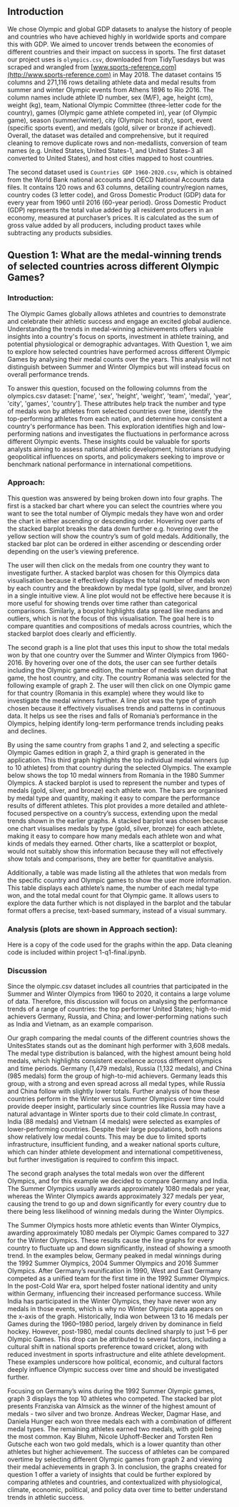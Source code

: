 
## Introduction

We chose Olympic and global GDP datasets to analyse the history of people and countries who have achieved highly in worldwide sports and compare this with GDP. We aimed to uncover trends between the economies of different countries and their impact on success in sports. The first dataset our project uses is `olympics.csv`, downloaded from TidyTuesdays but was scraped and wrangled from [www.sports-reference.com](http://www.sports-reference.com) in May 2018. The dataset contains 15 columns and 271,116 rows detailing athlete data and medal results from summer and winter Olympic events from Athens 1896 to Rio 2016. The column names include athlete ID number, sex (M/F), age, height (cm), weight (kg), team, National Olympic Committee (three-letter code for the country), games (Olympic game athlete competed in), year (of Olympic game), season (summer/winter), city (Olympic host city), sport, event (specific sports event), and medals (gold, silver or bronze if achieved). Overall, the dataset was detailed and comprehensive, but it required cleaning to remove duplicate rows and non-medallists, conversion of team names (e.g. United States, United States-1, and United States-3 all converted to United States), and host cities mapped to host countries.

The second dataset used is `Countries GDP 1960-2020.csv`, which is obtained from the World Bank national accounts and OECD National Accounts data files. It contains 120 rows and 63 columns, detailing country/region names, country codes (3 letter code), and Gross Domestic Product (GDP) data for every year from 1960 until 2016 (60-year period). Gross Domestic Product (GDP) represents the total value added by all resident producers in an economy, measured at purchaser’s prices. It is calculated as the sum of gross value added by all producers, including product taxes while subtracting any products subsidies. 

## Question 1: What are the medal-winning trends of selected countries across different Olympic Games?
### Introduction:
The Olympic Games globally allows athletes and countries to demonstrate and celebrate their athletic success and engage an excited global audience. Understanding the trends in medal-winning achievements offers valuable insights into a country's focus on sports, investment in athlete training, and potential physiological or demographic advantages. With Question 1, we aim to explore how selected countries have performed across different Olympic Games by analysing their medal counts over the years. This analysis will not distinguish between Summer and Winter Olympics but will instead focus on overall performance trends.

To answer this question, focused on the following columns from the olympics.csv dataset: ['name', 'sex', 'height', 'weight', 'team', 'medal', 'year', 'city', 'games', 'country']. These attributes help track the number and type of medals won by athletes from selected countries over time, identify the top-performing athletes from each nation, and determine how consistent a country's performance has been. This exploration identifies high and low-performing nations and investigates the fluctuations in performance across different Olympic events. These insights could be valuable for sports analysts aiming to assess national athletic development, historians studying geopolitical influences on sports, and policymakers seeking to improve or benchmark national performance in international competitions.

### Approach:

This question was answered by being broken down into four graphs. The first is a stacked bar chart where you can select the countries where you want to see the total number of Olympic medals they have won and order the chart in either ascending or descending order. Hovering over parts of the stacked barplot breaks the data down further e.g. hovering over the yellow section will show the country’s sum of gold medals. Additionally, the stacked bar plot can be ordered in either ascending or descending order depending on the user’s viewing preference.

The user will then click on the medals from one country they want to investigate further. A stacked barplot was chosen for this Olympics data visualisation because it effectively displays the total number of medals won by each country and the breakdown by medal type (gold, silver, and bronze) in a single intuitive view. A line plot would not be effective here because it is more useful for showing trends over time rather than categorical comparisons. Similarly, a boxplot highlights data spread like medians and outliers, which is not the focus of this visualisation. The goal here is to compare quantities and compositions of medals across countries, which the stacked barplot does clearly and efficiently.


The second graph is a line plot that uses this input to show the total medals won by that one country over the Summer and Winter Olympics from 1960-2016. By hovering over one of the dots, the user can see further details including the Olympic game edition, the number of medals won during that game, the host country, and city. The country Romania was selected for the following example of graph 2. The user will then click on one Olympic game for that country (Romania in this example) where they would like to investigate the medal winners further. A line plot was the type of graph chosen because it effectively visualises trends and patterns in continuous data. It helps us see the rises and falls of Romania’s performance in the Olympics, helping identify long-term performance trends including peaks and declines.


By using the same country from graphs 1 and 2, and selecting a specific Olympic Games edition in graph 2, a third graph is generated in the application. This third graph highlights the top individual medal winners (up to 10 athletes) from that country during the selected Olympics. The example below shows the top 10 medal winners from Romania in the 1980 Summer Olympics. A stacked barplot is used to represent the number and types of medals (gold, silver, and bronze) each athlete won. The bars are organised by medal type and quantity, making it easy to compare the performance results of different athletes. This plot provides a more detailed and athlete-focused perspective on a country’s success, extending upon the medal trends shown in the earlier graphs. A stacked barplot was chosen because one chart visualises medals by type (gold, silver, bronze) for each athlete, making it easy to compare how many medals each athlete won and what kinds of medals they earned. Other charts, like a scatterplot or boxplot, would not suitably show this information because they will not effectively show totals and comparisons, they are better for quantitative analysis.


Additionally, a table was made listing all the athletes that won medals from the specific country and Olympic games to show the user more information. This table displays each athlete’s name, the number of each medal type won, and the total medal count for that Olympic game. It allows users to explore the data further which is not displayed in the barplot and the tabular format offers a precise, text-based summary, instead of a visual summary.


### Analysis (plots are shown in Approach section): 
Here is a copy of the code used for the graphs within the app. Data cleaning code is included within project 1-q1-final.ipynb. 


### Discussion
Since the olympic.csv dataset includes all countries that participated in the Summer and Winter Olympics from 1960 to 2020, it contains a large volume of data. Therefore, this discussion will focus on analysing the performance trends of a range of countries: the top performer United States; high-to-mid achievers Germany, Russia, and China; and lower-performing nations such as India and Vietnam, as an example comparison.

Our graph comparing the medal counts of the different countries shows the UnitesStates stands out as the dominant high performer with 3,608 medals. The medal type distribution is balanced, with the highest amount being hold medals, which highlights consistent excellence across different olympics and time periods. Germany (1,479 medals), Russia (1,132 medals), and China (985 medals) form the group of high-to-mid achievers. Germany leads this group, with a strong and even spread across all medal types, while Russia and China follow with slightly lower totals. Further analysis of how these countries perform in the Winter versus Summer Olympics over time could provide deeper insight, particularly since countries like Russia may have a natural advantage in Winter sports due to their cold climate.In contrast, India (88 medals) and Vietnam (4 medals) were selected as examples of lower-performing countries. Despite their large populations, both nations show relatively low medal counts. This may be due to limited sports infrastructure, insufficient funding, and a weaker national sports culture, which can hinder athlete development and international competitiveness, but further investigation is required to confirm this impact.

The second graph analyses the total medals won over the different Olympics, and for this example we decided to compare Germany and India. The Summer Olympics usually awards approximately 1080 medals per year, whereas the Winter Olympics awards approximately 327 medals per year, causing the trend to go up and down significantly for every country due to there being less likelihood of winning medals during the Winter Olympics.

The Summer Olympics hosts more athletic events than Winter Olympics, awarding approximately 1080 medals per Olympic Games compared to 327 for the Winter Olympics. These results cause the line graphs for every country to fluctuate up and down significantly, instead of showing a smooth trend. In the examples below, Germany peaked in medal winnings during the 1992 Summer Olympics, 2004 Summer Olympics and 2016 Summer Olympics. After Germany’s reunification in 1990, West and East Germany competed as a unified team for the first time in the 1992 Summer Olympics. In the post-Cold War era, sport helped foster national identity and unity within Germany, influencing their increased performance success. While India has participated in the Winter Olympics, they have never won any medals in those events, which is why no Winter Olympic data appears on the x-axis of the graph. Historically, India won between 13 to 16 medals per Games during the 1960–1980 period, largely driven by dominance in field hockey. However, post-1980, medal counts declined sharply to just 1–6 per Olympic Games. This drop can be attributed to several factors, including a cultural shift in national sports preference toward cricket, along with reduced investment in sports infrastructure and elite athlete development. These examples underscore how political, economic, and cultural factors deeply influence Olympic success over time and should be investigated further.


Focusing on Germany’s wins during the 1992 Summer Olympic games, graph 3 displays the top 10 athletes who competed. The stacked bar plot presents Franziska van Almsick as the winner of the highest amount of medals - two silver and two bronze. Andreas Wecker, Dagmar Hase, and Daniela Hunger each won three medals each with a combination of different medal types. The remaining athletes earned two medals, with gold being the most common. Kay Bluhm, Nicole Uphoff-Becker and Torsten Ren Gutsche each won two gold medals, which is a lower quantity than other athletes but higher achievement. The success of athletes can be compared overtime by selecting different Olympic games from graph 2 and viewing their medal achievements in graph 3. In conclusion, the graphs created for question 1 offer a variety of insights that could be further explored by comparing athletes and countries, and contextualized with physiological, climate, economic, political, and policy data over time to better understand trends in athletic success. 


